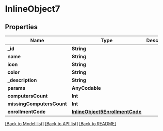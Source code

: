 # InlineObject7

## Properties
Name | Type | Description | Notes
------------ | ------------- | ------------- | -------------
**_id** | **String** |  | [optional] 
**name** | **String** |  | [optional] 
**icon** | **String** |  | [optional] 
**color** | **String** |  | [optional] 
**_description** | **String** |  | [optional] 
**params** | **AnyCodable** |  | [optional] 
**computersCount** | **Int** |  | [optional] 
**missingComputersCount** | **Int** |  | [optional] 
**enrollmentCode** | [**InlineObject5EnrollmentCode**](InlineObject5EnrollmentCode.md) |  | [optional] 

[[Back to Model list]](../README.md#documentation-for-models) [[Back to API list]](../README.md#documentation-for-api-endpoints) [[Back to README]](../README.md)


